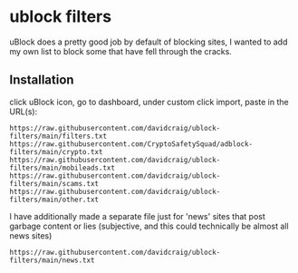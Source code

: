 # ublock filters

uBlock does a pretty good job by default of blocking sites, I wanted to add my own list to block some that have fell through the cracks.

## Installation

click uBlock icon, go to dashboard, under custom click import, paste in the URL(s):

    https://raw.githubusercontent.com/davidcraig/ublock-filters/main/filters.txt
    https://raw.githubusercontent.com/CryptoSafetySquad/adblock-filters/main/crypto.txt
    https://raw.githubusercontent.com/davidcraig/ublock-filters/main/mobileads.txt
    https://raw.githubusercontent.com/davidcraig/ublock-filters/main/scams.txt
    https://raw.githubusercontent.com/davidcraig/ublock-filters/main/other.txt
    
I have additionally made a separate file just for 'news' sites that post garbage content or lies (subjective, and this could technically be almost all news sites)

    https://raw.githubusercontent.com/davidcraig/ublock-filters/main/news.txt
